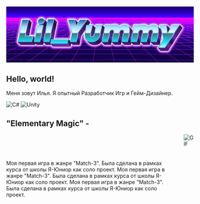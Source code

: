 ![Header](https://github.com/lilYummy228/lilYummy228/blob/main/Assets/Title.jpg)

<h2> Hello, world! </h2>
Меня зовут Илья. Я опытный Разработчик Игр и Гейм-Дизайнер.

<img src="https://cdn.jsdelivr.net/gh/devicons/devicon/icons/csharp/csharp-original.svg" width="50" alt="C#"> <img src="https://cdn.jsdelivr.net/gh/devicons/devicon/icons/unity/unity-original.svg" width="50" alt="Unity">

<h2>"Elementary Magic" - </h2>
    <div style="display: flex; align-items: center; gap: 20px;">
        Моя первая игра в жанре "Match-3". Была сделана в рамках курса от школы Я-Юниор как соло проект. Моя первая игра в жанре "Match-3". Была сделана в рамках курса от школы Я-Юниор как соло проект. Моя первая игра в жанре "Match-3". Была сделана в рамках курса от школы Я-Юниор как соло проект.
    <div>

</div>
    <img src="https://github.com/lilYummy228/lilYummy228/blob/main/Assets/ElementaryMagic.gif" alt="GIF" style="width: 135px; height: 240px; align: right;">
</div>